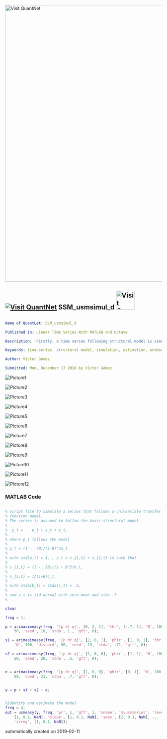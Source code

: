 [<img src="https://github.com/QuantLet/Styleguide-and-FAQ/blob/master/pictures/banner.png" width="888" alt="Visit QuantNet">](http://quantlet.de/)

## [<img src="https://github.com/QuantLet/Styleguide-and-FAQ/blob/master/pictures/qloqo.png" alt="Visit QuantNet">](http://quantlet.de/) **SSM_usmsimul_d** [<img src="https://github.com/QuantLet/Styleguide-and-FAQ/blob/master/pictures/QN2.png" width="60" alt="Visit QuantNet 2.0">](http://quantlet.de/)

```yaml

Name of QuantLet: SSM_usmsimul_d

Published in: Linear Time Series With MATLAB and Octave

Description: 'Firstly, a time series following structural model is simulated. Then, the model is estimated.'

Keywords: time-series, structural model, simulation, estimation, unobserved components

Author: Víctor Gómez

Submitted: Mon, December 17 2018 by Víctor Gómez

```

![Picture1](usmsimul1.png)

![Picture2](usmsimul10.png)

![Picture3](usmsimul11.png)

![Picture4](usmsimul12.png)

![Picture5](usmsimul2.png)

![Picture6](usmsimul3.png)

![Picture7](usmsimul4.png)

![Picture8](usmsimul5.png)

![Picture9](usmsimul6.png)

![Picture10](usmsimul7.png)

![Picture11](usmsimul8.png)

![Picture12](usmsimul9.png)

### MATLAB Code
```matlab

% script file to simulate a series that follows a univaariate transfer
% function model.
% The series is assumed to follow the basic structural model
%
%  y_t =    p_t + s_t + e_t,
%
% where p_t follows the model
%
% p_t = (1 - .7B)/(1-B)^2a_t
%
% with std(a_t) = 1. , s_t = s_{1,t} + s_{2,t} is such that
%
% s_{1,t} = (1 - .5B)/(1 + B^2)b_t,
%
% s_{2,t} = 1/(1+B)c_t,
%
% with stda(b_t) = stda(c_t) = .5,
%
% and e_t is iid normal with zero mean and stda .7
%

clear

freq = 1;

p = arimasimeasy(freq, '[p dr q]', [0, 2, 1], 'thr', [-.7, 1], 'N', 100, 'discard', ...
    50, 'seed', 18, 'stda', 1., 'gft', 0);

s1 = arimasimeasy(freq, '[p dr q]', [2, 0, 1], 'phir', [1, 0, 1], 'thr', [-.5, 1], ...
    'N', 100, 'discard', 50, 'seed', 19, 'stda', .71, 'gft', 0);

s2 = arimasimeasy(freq, '[p dr q]', [1, 0, 0], 'phir', [1, 1], 'N', 100, 'discard', ...
    50, 'seed', 20, 'stda', .5, 'gft', 0);


e = arimasimeasy(freq, '[p dr q]', [1, 0, 0], 'phir', [0, 1], 'N', 100, 'discard', ...
    50, 'seed', 21, 'stda', .7, 'gft', 0);


y = p + s1 + s2 + e;


%Identify and estimate the model
freq = 4;
out = usmeasy(y, freq, 'pr', 1, 'gft', 1, 'sname', 'myusmseries', 'level', ...
    [1, 0.1, NaN], 'slope', [1, 0.1, NaN], 'seas', [2, 0.1, NaN], ...
    'irreg', [1, 0.1, NaN]);

```

automatically created on 2019-02-11